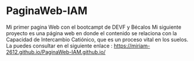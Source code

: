 # PaginaWeb-IAM

Mi primer pagina Web con el bootcampt de DEVF y Bécalos 
Mi siguiente proyecto es una página web en donde el contenido se relaciona con la Capacidad de Intercambio Catiónico, que es un proceso vital en los suelos.
La puedes consultar en el siguiente enlace : https://miriam-2612.github.io/PaginaWeb-IAM.github.io/

